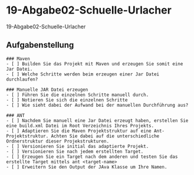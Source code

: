 # 19-Abgabe02-Schuelle-Urlacher
 19-Abgabe02-Schuelle-Urlacher

 ## Aufgabenstellung
    ### Maven
    - [ ] Builden Sie das Projekt mit Maven und erzeugen Sie somit eine Jar Datei.
    - [ ] Welche Schritte werden beim erzeugen einer Jar Datei durchlaufen?

    ### Manuelle JAR Datei erzeugen
    - [ ] Führen Sie die einzelnen Schritte manuell durch.
    - [ ] Notieren Sie sich die einzelnen Schritte
    - [ ] Wie sieht dabei der Aufwand bei der manuellen Durchführung aus?
    
    ### ANT
    - [ ] Nachdem Sie manuell eine Jar Datei erzeugt haben, erstellen Sie eine build.xml Datei im Root Verzeichnis Ihres Projekts.
    - [ ] Adaptieren Sie die Maven Projektstruktur auf eine Ant-Projektstruktur. Achten Sie dabei auf die unterschiedliche Ordnerstruktur dieser Projekstrukturen.
    - [ ] Versionieren Sie initial das adaptierte Projekt.
    - [ ] Versionieren Sie nach jedem erstellten Target.
    - [ ] Erzeugen Sie ein Target nach dem anderen und testen Sie das erstellte Target mittels ant <target-name>
    - [ ] Erweitern Sie den Output der JAva Klasse um Ihre Namen.

